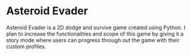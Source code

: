 # Asteroid Evader
Asteroid Evader is a 2D dodge and survive game created using Python. I plan to increase the functionalities and scope of this game by 
giving it a story mode where users can progress through out the game with their custom profiles.
